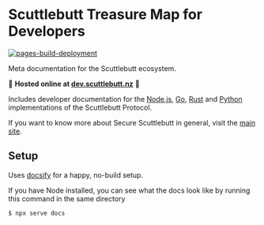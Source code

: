 # Scuttlebutt Treasure Map for Developers

[![pages-build-deployment](https://github.com/ssbc/dev.scuttlebutt.nz/actions/workflows/pages/pages-build-deployment/badge.svg?branch=main)](https://github.com/ssbc/dev.scuttlebutt.nz/actions/workflows/pages/pages-build-deployment)

Meta documentation for the Scuttlebutt ecosystem.

:book: **Hosted online at [dev.scuttlebutt.nz](https://dev.scuttlebutt.nz)** :book:

Includes developer documentation for the [Node.js](https://dev.scuttlebutt.nz/#/javascript/), [Go](https://dev.scuttlebutt.nz/#/golang/), [Rust](https://dev.scuttlebutt.nz/#/rust/) and [Python](https://dev.scuttlebutt.nz/#/python/) implementations of the Scuttlebutt Protocol.

If you want to know more about Secure Scuttlebutt in general, visit the [main site](https://ssb.nz).

## Setup

Uses [docsify](https://docsify.js.org) for a happy, no-build setup.

If you have Node installed, you can see what the docs look like by running this command in the same directory

```bash
$ npx serve docs
```
